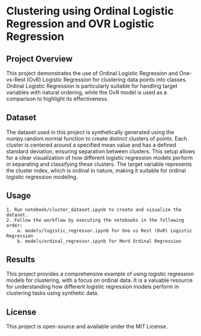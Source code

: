 # **Clustering using Ordinal Logistic Regression and OVR Logistic Regression**

## **Project Overview**
This project demonstrates the use of Ordinal Logistic Regression and One-vs-Rest (OvR) Logistic Regression for clustering data points into classes. Ordinal Logistic Regression is particularly suitable for handling target variables with natural ordering, while the OvR model is used as a comparison to highlight its effectiveness. 

## **Dataset**
The dataset used in this project is synthetically generated using the numpy.random.normal function to create distinct clusters of points. Each cluster is centered around a specified mean value and has a defined standard deviation, ensuring separation between clusters. This setup allows for a clear visualization of how different logistic regression models perform in separating and classifying these clusters. The target variable represents the cluster index, which is ordinal in nature, making it suitable for ordinal logistic regression modeling.


## **Usage**
    1. Run notebook/cluster_dataset.ipynb to create and visualize tha dataset.
    2. Follow the workflow by executing the notebooks in the following order:
        a. models/logistic_regressor.ipynb for One vs Rest (OvR) Logistic Regression
        b. models/ordinal_regressor.ipynb for Mord Ordinal Regression

## **Results**

This project provides a comprehensive example of using logistic regression models for clustering, with a focus on ordinal data. It is a valuable resource for understanding how different logistic regression models perform in clustering tasks using synthetic data.

## **License**

This project is open-source and available under the MIT License.